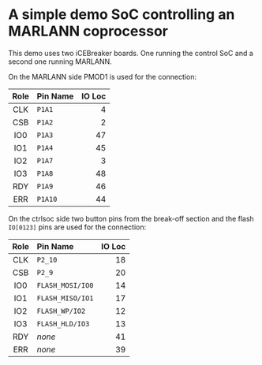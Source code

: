 A simple demo SoC controlling an MARLANN coprocessor
====================================================

This demo uses two iCEBreaker boards.
One running the control SoC and a second one running MARLANN.

On the MARLANN side PMOD1 is used for the connection:

| Role | Pin Name   | IO Loc |
|:----:|:---------- | ------:|
|  CLK | `P1A1`     |      4 |
|  CSB | `P1A2`     |      2 |
|  IO0 | `P1A3`     |     47 |
|  IO1 | `P1A4`     |     45 |
|  IO2 | `P1A7`     |      3 |
|  IO3 | `P1A8`     |     48 |
|  RDY | `P1A9`     |     46 |
|  ERR | `P1A10`    |     44 |

On the ctrlsoc side two button pins from the break-off section and the flash
`IO[0123]` pins are used for the connection:

| Role | Pin Name         | IO Loc |
|:----:|:---------------- | ------:|
|  CLK | `P2_10`          |     18 |
|  CSB | `P2_9`           |     20 |
|  IO0 | `FLASH_MOSI/IO0` |     14 |
|  IO1 | `FLASH_MISO/IO1` |     17 |
|  IO2 | `FLASH_WP/IO2`   |     12 |
|  IO3 | `FLASH_HLD/IO3`  |     13 |
|  RDY | *none*           |     41 |
|  ERR | *none*           |     39 |
